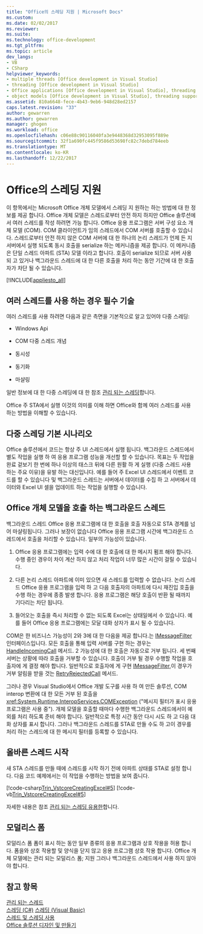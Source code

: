 ```yaml
---
title: "Office의 스레딩 지원 | Microsoft Docs"
ms.custom: 
ms.date: 02/02/2017
ms.reviewer: 
ms.suite: 
ms.technology: office-development
ms.tgt_pltfrm: 
ms.topic: article
dev_langs:
- VB
- CSharp
helpviewer_keywords:
- multiple threads [Office development in Visual Studio]
- threading [Office development in Visual Studio]
- Office applications [Office development in Visual Studio], threading support
- object models [Office development in Visual Studio], threading support
ms.assetid: 810a6648-fece-4b43-9eb6-948d28ed2157
caps.latest.revision: "33"
author: gewarren
ms.author: gewarren
manager: ghogen
ms.workload: office
ms.openlocfilehash: c06e88c90116040fa3e9448368d32953095f889e
ms.sourcegitcommit: 32f1a690fc445f9586d53698fc82c7debd784eeb
ms.translationtype: MT
ms.contentlocale: ko-KR
ms.lasthandoff: 12/22/2017
---
```

# <a name="threading-support-in-office"></a>Office의 스레딩 지원
  이 항목에서는 Microsoft Office 개체 모델에서 스레딩 지 원하는 하는 방법에 대 한 정보를 제공 합니다. Office 개체 모델은 스레드로부터 안전 하지 하지만 Office 솔루션에서 여러 스레드를 작성 하려면 가능 합니다. Office 응용 프로그램은 서버 구성 요소 개체 모델 (COM). COM 클라이언트가 임의 스레드에서 COM 서버를 호출할 수 있습니다. 스레드로부터 안전 하지 않은 COM 서버에 대 한 하나의 논리 스레드가 언제 든 지 서버에서 실행 되도록 동시 호출을 serialize 하는 메커니즘을 제공 합니다. 이 메커니즘은 단일 스레드 아파트 (STA) 모델 이라고 합니다. 호출이 serialize 되므로 서버 사용 되 고 있거나 백그라운드 스레드에 대 한 다른 호출을 처리 하는 동안 기간에 대 한 호출자가 차단 될 수 있습니다.  
  
 [!INCLUDE[appliesto_all](../vsto/includes/appliesto-all-md.md)]  
  
## <a name="knowledge-required-when-using-multiple-threads"></a>여러 스레드를 사용 하는 경우 필수 기술  
 여러 스레드를 사용 하려면 다음과 같은 측면을 기본적으로 알고 있어야 다중 스레딩:  
  
-   Windows Api  
  
-   COM 다중 스레드 개념  
  
-   동시성  
  
-   동기화  
  
-   마샬링  
  
 일반 정보에 대 한 다중 스레딩에 대 한 참조 [관리 되는 스레딩](/dotnet/standard/threading/)합니다.  
  
 Office 주 STA에서 실행 이것의 의미를 이해 하면 Office와 함께 여러 스레드를 사용 하는 방법을 이해할 수 있습니다.  
  
## <a name="basic-multithreading-scenario"></a>다중 스레딩 기본 시나리오  
 Office 솔루션에서 코드는 항상 주 UI 스레드에서 실행 됩니다. 백그라운드 스레드에서 별도 작업을 실행 하 여 응용 프로그램 성능을 개선할 할 수 있습니다. 목표는 두 작업을 완료 겉보기 한 번에 하나 이상의 태스크 뒤에 다른 원활 하 게 실행 (다중 스레드 사용 하는 주요 이유)을 유발 하는 대신입니다. 예를 들어 주 Excel UI 스레드에서 이벤트 코드를 할 수 있습니다 및 백그라운드 스레드는 서버에서 데이터를 수집 하 고 서버에서 데이터와 Excel UI 셀을 업데이트 하는 작업을 실행할 수 있습니다.  
  
## <a name="background-threads-that-call-into-the-office-object-model"></a>Office 개체 모델을 호출 하는 백그라운드 스레드  
 백그라운드 스레드 Office 응용 프로그램에 대 한 호출을 호출 자동으로 STA 경계를 넘어 마샬링됩니다. 그러나 보장이 없습니다 Office 응용 프로그램 시간에 백그라운드 스레드에서 호출을 처리할 수 있습니다. 일부의 가능성이 있습니다.  
  
1.  Office 응용 프로그램에는 입력 수에 대 한 호출에 대 한 메시지 펌프 해야 합니다. 수행 중인 경우이 차이 계산 하지 않고 처리 작업이 너무 많은 시간이 걸릴 수 있습니다.  
  
2.  다른 논리 스레드 아파트에 이미 있으면 새 스레드를 입력할 수 없습니다. 논리 스레드 Office 응용 프로그램을 입력 하 고 다음 호출자의 아파트에 다시 재진입 호출을 수행 하는 경우에 종종 발생 합니다. 응용 프로그램은 해당 호출이 반환 될 때까지 기다리는 차단 됩니다.  
  
3.  들어오는 호출을 즉시 처리할 수 없는 되도록 Excel는 상태일에서 수 있습니다. 예를 들어 Office 응용 프로그램에는 모달 대화 상자가 표시 될 수 있습니다.  
  
 COM은 한 비즈니스 가능성이 2와 3에 대 한 다음을 제공 합니다.는 [IMessageFilter](http://msdn.microsoft.com/en-us/e12d48c0-5033-47a8-bdcd-e94c49857248) 인터페이스입니다. 모든 호출을 통해 입력 서버를 구현 하는 경우는 [HandleIncomingCall](http://msdn.microsoft.com/en-us/7e31b518-ef4f-4bdd-b5c7-e1b16383a5be) 메서드. 2 가능성에 대 한 호출은 자동으로 거부 됩니다. 세 번째 서버는 상황에 따라 호출을 거부할 수 있습니다. 호출이 거부 될 경우 수행할 작업을 호출자에 게 결정 해야 합니다. 일반적으로 호출자에 게 구현 [IMessageFilter](http://msdn.microsoft.com/en-us/e12d48c0-5033-47a8-bdcd-e94c49857248),이 경우가 거부 알림을 받을 것는 [RetryRejectedCall](http://msdn.microsoft.com/en-us/3f800819-2a21-4e46-ad15-f9594fac1a3d) 메서드.  
  
 그러나 경우 Visual Studio에서 Office 개발 도구를 사용 하 여 만든 솔루션, COM interop 변환에 대 한 모든 거부 된 호출을 <xref:System.Runtime.InteropServices.COMException> ("메시지 필터가 표시 응용 프로그램은 사용 중"). 개체 모델을 호출할 때마다 수행한 백그라운드 스레드에서이 예외를 처리 하도록 준비 해야 합니다. 일반적으로 특정 시간 동안 다시 시도 하 고 다음 대화 상자를 표시 합니다. 그러나 백그라운드 스레드를 STA로 만들 수도 하 고이 경우를 처리 하는 스레드에 대 한 메시지 필터를 등록할 수 있습니다.  
  
## <a name="starting-the-thread-correctly"></a>올바른 스레드 시작  
 새 STA 스레드를 만들 때에 스레드를 시작 하기 전에 아파트 상태를 STA로 설정 합니다. 다음 코드 예제에서는 이 작업을 수행하는 방법을 보여 줍니다.  
  
 [!code-csharp[Trin_VstcoreCreatingExcel#5](../vsto/codesnippet/CSharp/Trin_VstcoreCreatingExcelCS/ThisWorkbook.cs#5)]
 [!code-vb[Trin_VstcoreCreatingExcel#5](../vsto/codesnippet/VisualBasic/Trin_VstcoreCreatingExcelVB/ThisWorkbook.vb#5)]  
  
 자세한 내용은 참조 [관리 되는 스레딩 유용한](/dotnet/standard/threading/managed-threading-best-practices)합니다.  
  
## <a name="modeless-forms"></a>모덜리스 폼  
 모덜리스 폼 폼이 표시 하는 동안 일부 종류의 응용 프로그램과 상호 작용을 허용 합니다. 폼을와 상호 작용할 및 양식을 닫지 않고 응용 프로그램 상호 작용 합니다. Office 개체 모델에는 관리 되는 모덜리스 폼; 지원 그러나 백그라운드 스레드에서 사용 하지 않아야 합니다.  
  
## <a name="see-also"></a>참고 항목  
 [관리 되는 스레드](/dotnet/standard/threading/)  
 [스레딩 (C#)](/dotnet/csharp/programming-guide/concepts/threading/index) [스레딩 (Visual Basic)](/dotnet/visual-basic/programming-guide/concepts/threading/index)   
 [스레드 및 스레딩 사용](/dotnet/standard/threading/using-threads-and-threading)   
 [Office 솔루션 디자인 및 만들기](../vsto/designing-and-creating-office-solutions.md)  
  
  